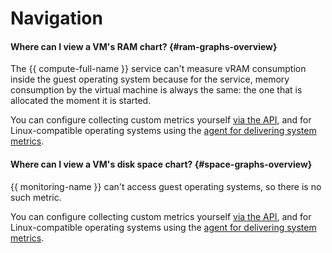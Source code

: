 # Navigation

#### Where can I view a VM's RAM chart? {#ram-graphs-overview}

The {{ compute-full-name }} service can't measure vRAM consumption inside the guest operating system because for the service, memory consumption by the virtual machine is always the same: the one that is allocated the moment it is started.

You can configure collecting custom metrics yourself [via the API](../../monitoring/operations/metric/add.md), and for Linux-compatible operating systems using the [agent for delivering system metrics](../../monitoring/operations/unified-agent/linux_metrics.md).

#### Where can I view a VM's disk space chart? {#space-graphs-overview}

{{ monitoring-name }} can't access guest operating systems, so there is no such metric.

You can configure collecting custom metrics yourself [via the API](../../monitoring/operations/metric/add.md), and for Linux-compatible operating systems using the [agent for delivering system metrics](../../monitoring/operations/unified-agent/linux_metrics.md).